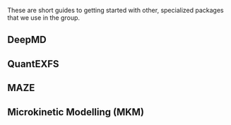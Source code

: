 
These are short guides to getting started with other, specialized packages that we use in the group.

## DeepMD



## QuantEXFS


## MAZE


## Microkinetic Modelling (MKM)


## 
